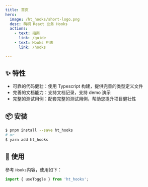 ```yaml
---
title: 首页
hero:
  image: /ht_hooks/short-logo.png
  desc: 萌桐 React 业务 Hooks
  actions:
    - text: 指南
      link: /guide
    - text: Hooks 列表
      link: /hooks

---
```


## ✨ 特性

- 可靠的代码健壮：使用 Typescript 构建，提供完善的类型定义文件
- 完善的文档能力：支持文档记录，支持 demo 演示
- 完整的测试用例：配套完整的测试用例，帮助您提升项目健壮性

## 📦 安装

```bash
$ pnpm install --save ht_hooks
# or
$ yarn add ht_hooks
```

## 🔨 使用

参考 `Hooks`内容，使用如下：

```ts
import { useToggle } from 'ht_hooks';
```
